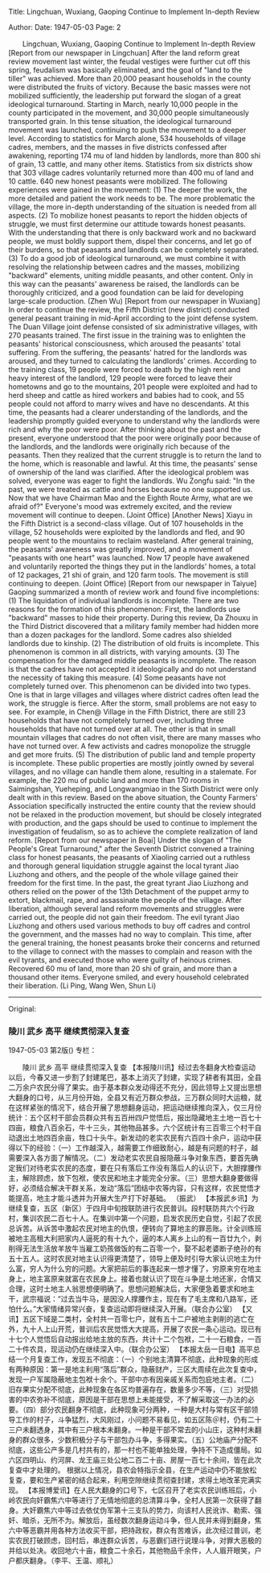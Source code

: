 Title: Lingchuan, Wuxiang, Gaoping Continue to Implement In-depth Review

Author:
Date: 1947-05-03
Page: 2

　　Lingchuan, Wuxiang, Gaoping
    Continue to Implement In-depth Review
    [Report from our newspaper in Lingchuan] After the land reform great review movement last winter, the feudal vestiges were further cut off this spring, feudalism was basically eliminated, and the goal of "land to the tiller" was achieved. More than 20,000 peasant households in the county were distributed the fruits of victory. Because the basic masses were not mobilized sufficiently, the leadership put forward the slogan of a great ideological turnaround. Starting in March, nearly 10,000 people in the county participated in the movement, and 30,000 people simultaneously transported grain. In this tense situation, the ideological turnaround movement was launched, continuing to push the movement to a deeper level. According to statistics for March alone, 534 households of village cadres, members, and the masses in five districts confessed after awakening, reporting 174 mu of land hidden by landlords, more than 800 shi of grain, 13 cattle, and many other items. Statistics from six districts show that 303 village cadres voluntarily returned more than 400 mu of land and 10 cattle. 640 new honest peasants were mobilized. The following experiences were gained in the movement: (1) The deeper the work, the more detailed and patient the work needs to be. The more problematic the village, the more in-depth understanding of the situation is needed from all aspects. (2) To mobilize honest peasants to report the hidden objects of struggle, we must first determine our attitude towards honest peasants. With the understanding that there is only backward work and no backward people, we must boldly support them, dispel their concerns, and let go of their burdens, so that peasants and landlords can be completely separated. (3) To do a good job of ideological turnaround, we must combine it with resolving the relationship between cadres and the masses, mobilizing "backward" elements, uniting middle peasants, and other content. Only in this way can the peasants' awareness be raised, the landlords can be thoroughly criticized, and a good foundation can be laid for developing large-scale production.
              (Zhen Wu)
    [Report from our newspaper in Wuxiang] In order to continue the review, the Fifth District (new district) conducted general peasant training in mid-April according to the joint defense system. The Duan Village joint defense consisted of six administrative villages, with 270 peasants trained. The first issue in the training was to enlighten the peasants' historical consciousness, which aroused the peasants' total suffering. From the suffering, the peasants' hatred for the landlords was aroused, and they turned to calculating the landlords' crimes. According to the training class, 19 people were forced to death by the high rent and heavy interest of the landlord, 129 people were forced to leave their hometowns and go to the mountains, 201 people were exploited and had to herd sheep and cattle as hired workers and babies had to cook, and 55 people could not afford to marry wives and have no descendants. At this time, the peasants had a clearer understanding of the landlords, and the leadership promptly guided everyone to understand why the landlords were rich and why the poor were poor. After thinking about the past and the present, everyone understood that the poor were originally poor because of the landlords, and the landlords were originally rich because of the peasants. Then they realized that the current struggle is to return the land to the home, which is reasonable and lawful. At this time, the peasants' sense of ownership of the land was clarified. After the ideological problem was solved, everyone was eager to fight the landlords. Wu Zongfu said: "In the past, we were treated as cattle and horses because no one supported us. Now that we have Chairman Mao and the Eighth Route Army, what are we afraid of?" Everyone's mood was extremely excited, and the review movement will continue to deepen. (Joint Office)
    [Another News] Xiayu in the Fifth District is a second-class village. Out of 107 households in the village, 52 households were exploited by the landlords and fled, and 90 people went to the mountains to reclaim wasteland. After general training, the peasants' awareness was greatly improved, and a movement of "peasants with one heart" was launched. Now 17 people have awakened and voluntarily reported the things they put in the landlords' homes, a total of 12 packages, 21 shi of grain, and 120 farm tools. The movement is still continuing to deepen. (Joint Office)
    [Report from our newspaper in Taiyue] Gaoping summarized a month of review work and found five incompletions: (1) The liquidation of individual landlords is incomplete. There are two reasons for the formation of this phenomenon: First, the landlords use "backward" masses to hide their property. During this review, Da Zhouxu in the Third District discovered that a military family member had hidden more than a dozen packages for the landlord. Some cadres also shielded landlords due to kinship. (2) The distribution of old fruits is incomplete. This phenomenon is common in all districts, with varying amounts. (3) The compensation for the damaged middle peasants is incomplete. The reason is that the cadres have not accepted it ideologically and do not understand the necessity of taking this measure. (4) Some peasants have not completely turned over. This phenomenon can be divided into two types. One is that in large villages and villages where district cadres often lead the work, the struggle is fierce. After the storm, small problems are not easy to see. For example, in Chen@ Village in the Fifth District, there are still 23 households that have not completely turned over, including three households that have not turned over at all. The other is that in small mountain villages that cadres do not often visit, there are many masses who have not turned over. A few activists and cadres monopolize the struggle and get more fruits. (5) The distribution of public land and temple property is incomplete. These public properties are mostly jointly owned by several villages, and no village can handle them alone, resulting in a stalemate. For example, the 220 mu of public land and more than 170 rooms in Saimingshan, Yueheping, and Longwangmiao in the Sixth District were only dealt with in this review.
    Based on the above situation, the County Farmers' Association specifically instructed the entire county that the review should not be relaxed in the production movement, but should be closely integrated with production, and the gaps should be used to continue to implement the investigation of feudalism, so as to achieve the complete realization of land reform.
    [Report from our newspaper in Boai] Under the slogan of "The People's Great Turnaround," after the Seventh District convened a training class for honest peasants, the peasants of Xiaoling carried out a ruthless and thorough general liquidation struggle against the local tyrant Jiao Liuzhong and others, and the people of the whole village gained their freedom for the first time. In the past, the great tyrant Jiao Liuzhong and others relied on the power of the 13th Detachment of the puppet army to extort, blackmail, rape, and assassinate the people of the village. After liberation, although several land reform movements and struggles were carried out, the people did not gain their freedom. The evil tyrant Jiao Liuzhong and others used various methods to buy off cadres and control the government, and the masses had no way to complain. This time, after the general training, the honest peasants broke their concerns and returned to the village to connect with the masses to complain and reason with the evil tyrants, and executed those who were guilty of heinous crimes. Recovered 60 mu of land, more than 20 shi of grain, and more than a thousand other items. Everyone smiled, and every household celebrated their liberation. (Li Ping, Wang Wen, Shun Li)



<hr /> 

Original: 


### 陵川  武乡  高平  继续贯彻深入复查

1947-05-03
第2版()
专栏：

　　陵川  武乡  高平
    继续贯彻深入复查
    【本报陵川讯】经过去冬翻身大检查运动以后，今春又进一步割了封建尾巴，基本上消灭了封建，实现了耕者有其田，全县二万余户农民分得了果实。由于基本群众发动得还不充分，因此领导上又提出思想大翻身的口号，从三月份开始，全县又有近万群众参战，三万群众同时大运粮，就在这样紧张的情况下，结合开展了思想翻身运动，把运动继续推向深入，仅三月份统计：五个区村干部会员群众共有五百卅四户觉悟后，报出隐藏地主土地一百七十四亩，粮食八百余石，牛十三头，其他物品甚多。六个区统计有三百零三个村干自动退出土地四百余亩，牲口十头牛。新发动的老实农民有六百四十余户，运动中获得以下的经验：（一）工作越深入，越需要工作细致耐心，越是有问题的村子，越需要深入各方面了解情况。（二）发动老实农民自报隐蔽斗争对象东西，要首先确定我们对待老实农民的态度，要在只有落后工作没有落后人的认识下，大胆撑腰作主，解除顾虑，放下包袱，使农民和地主才能完全分家。（三）思想大翻身要做得好，必须结合解决干群关系，发动“落后”团结中农等内容，只有这样，农民觉悟才能提高，地主才能斗透并为开展大生产打下好基础。
              （振武）
    【本报武乡讯】为继续复查，五区（新区）于四月中旬按联防进行农民普训。段村联防共六个行政村，集训农民二百七十人。在集训中第一个问题，启发农民历史自觉，引起了农民总诉苦。从诉苦中激起农民对地主的仇恨，便转向了算地主的罪恶账。计全训练班被地主高租大利把家内人逼死的有十九个，逼的本人离乡上山的有一百廿九个，剥削得无法生活放羊放牛当雇工奶孩做饭的有二百零一个，娶不起老婆断子绝孙的有五十五人。这时农民对地主认识得更清楚了，领导上便及时引导大家认识地主为什么富，穷人为什么穷的问题。大家把前后的事连起来一想才懂了，穷原来穷在地主身上，地主富原来就富在农民身上。接着也就认识了现在斗争是土地还家，合情又合理，这时土地主人翁思想便明确了。思想问题解决后，大家便急着要求和地主干，武宗福说：“过去当牛马，是因没人撑腰作主，现在有了毛主席和八路军，还怕什么。”大家情绪异常兴奋，复查运动即将继续深入开展。（联合办公室）
    【又讯】五区下域是二类村，全村共一百零七户，就有五十二户被地主剥削的逃亡在外，九十人上山开荒，普训后农民觉悟大大提高，开展了农民一条心运动。现已有十七个人觉悟后自动报出给地主放的东西，共计十二个包袱，二十一石粮食，一百二十件农具，现运动仍在继续深入中。（联合办公室）
    【本报太岳一日电】高平总结一个月复查工作，发现五不彻底：（一）个别地主清算不彻底，此种现象的形成有两种原因：第一是地主利用“落后”群众，隐蔽财产，三区大周续在此次复查中，发现一户军属隐蔽地主包袱十余个。干部中亦有因亲戚关系而包庇地主者。（二）旧存果实分配不彻底，此种现象在各区均普遍存在，数量多少不等，（三）对受损害的中农弥补不彻底，原因是干部在思想上未能接受，不了解采取这一办法的必要。（四）部分农民翻身不彻底，此种现象可分两种，一种是大村与常有区干部领导工作的村子，斗争猛烈，大风刚过，小问题不易看见，如五区陈＠村，仍有二十三户未翻透身，其中有三户根本未翻身。一种是干部不常去的小山庄，这种村未翻身的群众很多，少数积极分子与干部包办斗争，多得果实。（五）公地庙产分配不彻底，这些公产多是几村共有的，那一村也不能单独处理，争持不下造成僵局。如六区四明山、约河屏、龙王庙三处公地二百二十亩、房屋一百七十余间，皆在此次复查中才处理的。
    根据以上情况，县农会特指示全县，在生产运动中仍不能放松复查，要和生产紧密的结合起来，利用空隙继续贯彻查封建，求得土地改革完满实现。
    【本报博爱讯】在人民大翻身的口号下，七区召开了老实农民训练班后，小岭农民向奸霸焦六中等进行了无情地彻底的总清算斗争，全村人民第一次获得了翻身。大奸霸焦六中等过去依仗伪军第十三支队的势力，向该村人民讹诈、勒索、强奸、暗杀，无所不为。解放后，虽经数次翻身运动斗争，但人民并未得到翻身，焦六中等恶霸并用各种方法收买干部，把持政权，群众有苦难诉，此次经过普训，老实农民打破顾虑，回村后，串连群众诉苦，与恶霸们进行说理斗争，对罪大恶极的并给以处决。收回地六十亩，粮食二十余石，其他物品千余件，人人眉开眼笑，户户都庆翻身。（李平、王温、顺礼）
